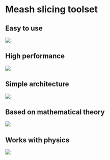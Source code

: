 # Meash slicing toolset

## Easy to use
![](https://media.giphy.com/media/69jCoAdaOCKohBfil1/giphy.gif)

## High performance 
![](https://af5piw.by.files.1drv.com/y4mDPPkE3At1coRNx0VPV7UYPJLxUWhv15xe_fc52au2upf737z8wsBsdacufCD9Uj6MexS4AXItWONwTgmesNHkB4I8iS2AsOYmQM2BerEVf16qahDbTThBBAhmo4rMh0RxVwhfXDXAZ-8uY5IQ43jMwH3oft6TaZXJKeQGRIbSYVOcFyiAQw3GNw99FQbAnovLjVzhWel8PxcM1dTW1c2ig?width=389&height=192&cropmode=none)

## Simple architecture
![](https://mnuarg.by.files.1drv.com/y4mEKmXCwkqSvPEWeovgSXffuxvsNE0v49UwEjoSyG_e6547gQaO5TfubomBa0wpqxmd4fnZQXntvVvNgRBUpehVnZM88QKf-jHKWsLmx9Bf_xS9CWOXr5q8v-qRVpVsuSOTKVxVPZmNsHXBYzqMvRX2fzj1EL5hypJHwSB0dnI-x9KtDoViDRk79qwZR5PO6ulyj3C5qV2RT78fzsQ71SeLg?width=237&height=342&cropmode=none)

## Based on mathematical theory
![](https://a9mqlg.by.files.1drv.com/y4mNC11XUKaJ16eW8FN1hZLvy_KoMWCHNDel9qYD3xpKRyvXylQynuFAkcyb_YQwu96MzHJ4zUei5CmcHEt3mN8eD6b_pkpDFxOFPv8-ObyAAI8Fhlfol2QiAk-vvk8C5b2GJUwg4lj9dT1kgpKuxKFW21N3OoEL6_hns4ihV--Bo6mxoQHogc_t6LvNcNNkS88RYRmP6yPUSiOcUwtkXEbgw?width=618&height=793&cropmode=none)

## Works with physics
![](https://media.giphy.com/media/1AgEWDPf8Oa2JW6WQe/giphy.gif)
